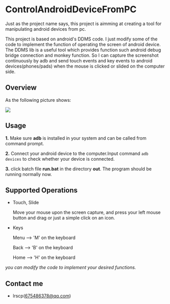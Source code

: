 ControlAndroidDeviceFromPC
==========================

Just as the project name says, this project is aimming at creating a tool for manipulating android devices from pc.

This project is based on android's DDMS code. I just modify some of the code to implement the function of operating the screen of android device. The DDMS lib is a useful tool which provides function such android debug bridge connection and monkey function. So I can capture the screenshot continuously by adb and send touch events and key events to android devices(phones/pads) when the mouse is clicked or slided on the computer side.

Overview
--------
As the following picture shows:

![](https://raw.githubusercontent.com/lrscp/ControlAndroidDeviceFromPC/master/pic/p1.jpg)

Usage
-----

__1.__ Make sure **adb** is installed in your system and can be called from command prompt.

__2.__ Connect your android device to the computer.Input command `adb devices` to check whether your device is connected.

__3.__ click batch file **run.bat** in the directory **out**. The program should be running normally now.

Supported Operations
--------------------
- Touch, Slide

	Move your mouse upon the screen capture, and press your left mouse button and drag or just a simple click on an icon.

- Keys

	Menu --> 'M' on the keyboard
    
    Back --> 'B' on the keyboard
    
    Home --> 'H' on the keyboard

*you can modify the code to implement your desired functions.*

Contact me
----------
* lrscp(675486378@qq.com)
